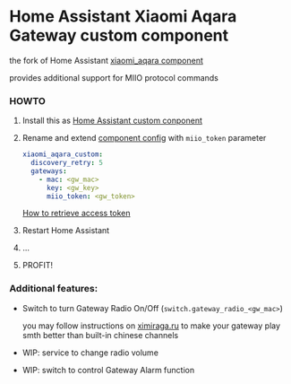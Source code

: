 # Home Assistant Xiaomi Aqara Gateway custom component

the fork of Home Assistant [xiaomi_aqara component](https://github.com/home-assistant/home-assistant/tree/dev/homeassistant/components/xiaomi_aqara)

provides additional support for MIIO protocol commands

### HOWTO

1. Install this as [Home Assistant custom conponent](https://developers.home-assistant.io/docs/en/creating_component_loading.html)
2. Rename and extend [component config](https://www.home-assistant.io/integrations/xiaomi_aqara/) with `miio_token` parameter
    ```yaml
    xiaomi_aqara_custom:
      discovery_retry: 5
      gateways:
        - mac: <gw_mac>
          key: <gw_key>
          miio_token: <gw_token>
    ```
   [How to retrieve access token](https://www.home-assistant.io/integrations/vacuum.xiaomi_miio/#retrieving-the-access-token)
   
3. Restart Home Assistant
4. ...
5. PROFIT! 
   
### Additional features:
- Switch to turn Gateway Radio On/Off (`switch.gateway_radio_<gw_mac>`)
    
    you may follow instructions on [ximiraga.ru](http://ximiraga.ru/i.php?chlang=en#install) to make your gateway play 
    smth better than built-in chinese channels
    
- WIP: service to change radio volume

- WIP: switch to control Gateway Alarm function